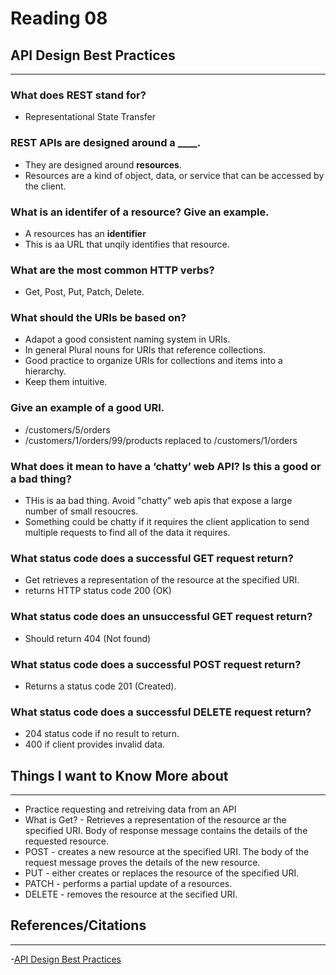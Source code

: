 # Reading 08

## API Design Best Practices

---

### What does REST stand for?

- Representational State Transfer

### REST APIs are designed around a ____.

- They are designed around **resources**. 
- Resources are a kind of object, data, or service that can be accessed by the client.

### What is an identifer of a resource? Give an example.

- A resources has an **identifier**
- This is aa URL that unqily identifies that resource. 

### What are the most common HTTP verbs?

- Get, Post, Put, Patch, Delete.

### What should the URIs be based on?

- Adapot a good consistent naming system in URIs. 
- In general Plural nouns for URIs that reference collections.
- Good practice to organize URIs for collections and items into a hierarchy.
- Keep them intuitive.

### Give an example of a good URI.

- /customers/5/orders
- /customers/1/orders/99/products replaced to /customers/1/orders


### What does it mean to have a ‘chatty’ web API? Is this a good or a bad thing?

- THis is aa bad thing. Avoid "chatty" web apis that expose a large number of small resoucres. 
- Something could be chatty if it requires the client application to send multiple requests to find all of the data it requires.

### What status code does a successful GET request return?

- Get retrieves a representation of the resource at the specified URI.
- returns HTTP status code 200 (OK)

### What status code does an unsuccessful GET request return?

- Should return 404 (Not found)

### What status code does a successful POST request return?

- Returns a status code 201 (Created).

### What status code does a successful DELETE request return?

- 204 status code if no result to return.
- 400 if client provides invalid data.


## Things I want to Know More about
--- 

- Practice requesting and retreiving data from an API
- What is Get? - Retrieves a representation of the resource ar the specified URI. Body of response message contains the details of the requested resource.
- POST - creates a new resource at the specified URI. The body of the request message proves the details of the new resource.
- PUT - either creates or replaces the resource of the specified URI.
- PATCH - performs a partial update of a resources.
- DELETE - removes the resource at the secified URI. 


## References/Citations
---

-[API Design Best Practices](https://docs.microsoft.com/en-us/azure/architecture/best-practices/api-design)
